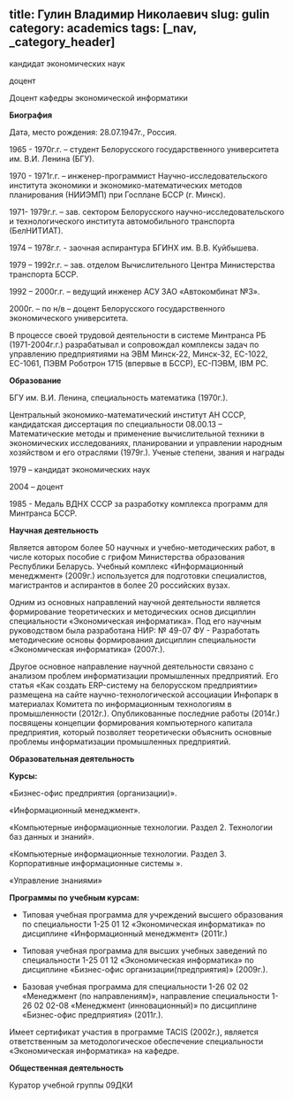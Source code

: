 title: Гулин Владимир Николаевич
slug: gulin
category: academics
tags: [_nav, _category_header]
---

кандидат экономических наук

доцент

Доцент кафедры экономической информатики


__Биография__

Дата, место рождения: 28.07.1947г., Россия.

1965 - 1970г.г. – студент Белорусского государственного университета  им. В.И. Ленина (БГУ).

1970 - 1971г.г. – инженер-программист Научно-исследовательского института экономики и экономико-математических методов планирования (НИИЭМП) при Госплане БССР (г. Минск).

1971- 1979г.г. – зав. сектором Белорусского  научно-исследовательского и технологического института автомобильного транспорта (БелНИТИАТ).

1974 – 1978г.г. - заочная аспирантура БГИНХ им. В.В. Куйбышева.

1979 – 1992г.г. – зав. отделом Вычислительного Центра Министерства транспорта БССР.

1992 – 2000г.г. – ведущий инженер АСУ ЗАО «Автокомбинат №3».

2000г. – по н/в – доцент Белорусского государственного экономического университета.

В процессе своей трудовой деятельности в системе Минтранса РБ (1971-2004г.г.) разрабатывал и сопровождал комплексы задач по управлению предприятиями на ЭВМ Минск-22, Минск-32, ЕС-1022, ЕС-1061, ПЭВМ  Роботрон 1715 (впервые в БССР),  ЕС-ПЭВМ, IBM PC.

__Образование__

БГУ им. В.И. Ленина, специальность математика (1970г.).

Центральный экономико-математический институт АН СССР, кандидатская диссертация  по специальности 08.00.13 – Математические методы и применение вычислительной техники в экономических исследованиях, планировании и управлении народным хозяйством и его отраслями (1979г.).
Ученые степени, звания и награды

1979 – кандидат экономических наук

2004 – доцент

1985 -  Медаль ВДНХ СССР за разработку комплекса программ для Минтранса  БССР.

__Научная деятельность__

Является автором более 50 научных и учебно-методических работ, в числе которых пособие с грифом Министерства образования Республики Беларусь. Учебный комплекс «Информационный менеджмент» (2009г.) используется   для подготовки специалистов, магистрантов и аспирантов в более 20   российских вузах.

 Одним из основных направлений научной деятельности является формирование теоретических и методических основ дисциплин специальности «Экономическая информатика». Под его  научным руководством была разработана НИР: №  49-07 ФУ - Разработать методические основы формирования дисциплин специальности «Экономическая информатика» (2007г.).

 Другое основное направление научной деятельности связано с анализом проблем информатизации промышленных предприятий. Его статья «Как создать ERP-систему на белорусском предприятии» размещена на сайте  научно-технологической ассоциации Инфопарк в материалах Комитета по информационным технологиям в промышленности (2012г.). Опубликованные последние работы (2014г.) посвящены концепции формирования компьютерного капитала предприятия, который позволяет теоретически объяснить основные проблемы информатизации промышленных предприятий.

__Образовательная деятельность__

__Курсы:__

«Бизнес-офис предприятия (организации)».

«Информационный менеджмент».

«Компьютерные информационные технологии. Раздел 2. Технологии баз данных и знаний».

«Компьютерные информационные технологии. Раздел 3.      Корпоративные информационные системы ».

«Управление знаниями»



__Программы по учебным курсам:__

- Типовая учебная программа для учреждений  высшего образования  по специальности 1-25 01 12 «Экономическая информатика» по дисциплине «Информационный менеджмент» (2011г.)

- Типовая учебная программа для высших учебных заведений по специальности 1-25 01 12 «Экономическая информатика» по дисциплине «Бизнес-офис  организации(предприятия)» (2009г.).

- Базовая учебная программа для специальности 1-26 02 02 «Менеджмент (по направлениям)», направление специальности 1-26 02 02-08 «Менеджмент (инновационный)» по дисциплине «Бизнес-офис предприятия» (2011г.).



Имеет сертификат участия в программе TACIS (2002г.), является ответственным за методологическое обеспечение специальности «Экономическая информатика» на кафедре.

__Общественная деятельность__

Куратор учебной группы 09ДКИ
